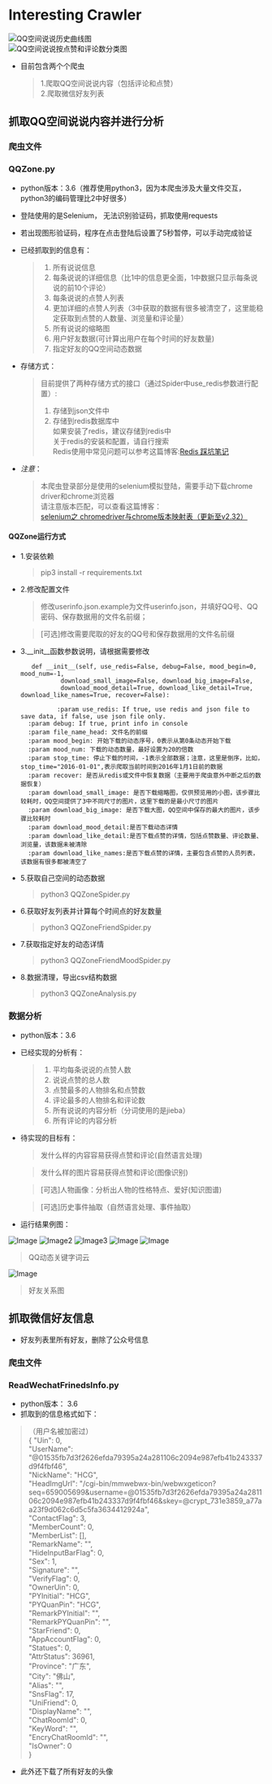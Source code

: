 # Interesting Crawler

![QQ空间说说历史曲线图](https://github.com/Maicius/InterestingCrawler/blob/master/QQZone/image/history.png)  
![QQ空间说说按点赞和评论数分类图](https://github.com/Maicius/InterestingCrawler/blob/master/QQZone/image/shuoshuoPie.png)  

- 目前包含两个个爬虫 
 
	> 1.爬取QQ空间说说内容（包括评论和点赞）     
	> 2.爬取微信好友列表  


## 抓取QQ空间说说内容并进行分析

### 爬虫文件

### QQZone.py

- python版本：3.6（推荐使用python3，因为本爬虫涉及大量文件交互，python3的编码管理比2中好很多）
- 登陆使用的是Selenium， 无法识别验证码，抓取使用requests
- 若出现图形验证码，程序在点击登陆后设置了5秒暂停，可以手动完成验证
- 已经抓取到的信息有：

	> 1. 所有说说信息
	> 2. 每条说说的详细信息（比1中的信息更全面，1中数据只显示每条说说的前10个评论）  
	> 3. 每条说说的点赞人列表
	> 4. 更加详细的点赞人列表（3中获取的数据有很多被清空了，这里能稳定获取到点赞的人数量、浏览量和评论量）
	> 5. 所有说说的缩略图  
	> 6. 用户好友数据(可计算出用户在每个时间的好友数量)
	> 7. 指定好友的QQ空间动态数据

- 存储方式：

	> 目前提供了两种存储方式的接口（通过Spider中use_redis参数进行配置）:  
	> 1. 存储到json文件中   
	> 2. 存储到redis数据库中  
	> 如果安装了redis，建议存储到redis中  
	> 关于redis的安装和配置，请自行搜索  
	> Redis使用中常见问题可以参考这篇博客:[Redis 踩坑笔记](http://www.xiaomaidong.com/?p=308)

- *注意*：
 
 	> 本爬虫登录部分是使用的selenium模拟登陆，需要手动下载chrome driver和chrome浏览器  
	> 请注意版本匹配，可以查看这篇博客：  
	> [selenium之 chromedriver与chrome版本映射表（更新至v2.32）](http://blog.csdn.net/huilan_same/article/details/51896672)

#### QQZone运行方式 

- 1.安装依赖

	> pip3 install -r requirements.txt 

- 2.修改配置文件

	> 修改userinfo.json.example为文件userinfo.json，并填好QQ号、QQ密码、保存数据用的文件名前缀；
	
	> [可选]修改需要爬取的好友的QQ号和保存数据用的文件名前缀
	
- 3.\_\_init\_\_函数参数说明，请根据需要修改	


		 def __init__(self, use_redis=False, debug=False, mood_begin=0, mood_num=-1,
                 download_small_image=False, download_big_image=False,
                 download_mood_detail=True, download_like_detail=True, download_like_names=True, recover=False):

                :param use_redis: If true, use redis and json file to save data, if false, use json file only.
        :param debug: If true, print info in console
        :param file_name_head: 文件名的前缀
        :param mood_begin: 开始下载的动态序号，0表示从第0条动态开始下载
        :param mood_num: 下载的动态数量，最好设置为20的倍数
        :param stop_time: 停止下载的时间，-1表示全部数据；注意，这里是倒序，比如，stop_time="2016-01-01",表示爬取当前时间到2016年1月1日前的数据
        :param recover: 是否从redis或文件中恢复数据（主要用于爬虫意外中断之后的数据恢复）
        :param download_small_image: 是否下载缩略图，仅供预览用的小图，该步骤比较耗时，QQ空间提供了3中不同尺寸的图片，这里下载的是最小尺寸的图片
        :param download_big_image: 是否下载大图，QQ空间中保存的最大的图片，该步骤比较耗时
        :param download_mood_detail:是否下载动态详情
        :param download_like_detail:是否下载点赞的详情，包括点赞数量、评论数量、浏览量，该数据未被清除
        :param download_like_names:是否下载点赞的详情，主要包含点赞的人员列表，该数据有很多都被清空了
        
- 5.获取自己空间的动态数据

	> python3 QQZoneSpider.py
	
- 6.获取好友列表并计算每个时间点的好友数量

	> python3 QQZoneFriendSpider.py

- 7.获取指定好友的动态详情

	> python3	QQZoneFriendMoodSpider.py

- 8.数据清理，导出csv结构数据

	> python3 QQZoneAnalysis.py

### 数据分析

- python版本：3.6  
- 已经实现的分析有：

	> 1. 平均每条说说的点赞人数  
	> 2. 说说点赞的总人数
	> 3. 点赞最多的人物排名和点赞数
	> 4. 评论最多的人物排名和评论数
	> 5. 所有说说的内容分析（分词使用的是jieba）
	> 6. 所有评论的内容分析

- 待实现的目标有：

	> 发什么样的内容容易获得点赞和评论(自然语言处理)

	> 发什么样的图片容易获得点赞和评论(图像识别)

	> [可选]人物画像：分析出人物的性格特点、爱好(知识图谱)

	> [可选]历史事件抽取（自然语言处理、事件抽取）

- 运行结果例图：

![Image](https://github.com/Maicius/wexinFriendInfo/blob/master/QQZone/image/final2.jpg)
![Image2](https://github.com/Maicius/wexinFriendInfo/blob/master/QQZone/image/comment.jpg)
![Image3](https://github.com/Maicius/wexinFriendInfo/blob/master/QQZone/image/comment_content.jpg)
![Image](https://github.com/Maicius/wexinFriendInfo/blob/master/QQZone/image/agree.jpg)
![Image](QQZone/image/bike2.png)
> QQ动态关键字词云

![Image](QQZone/image/relation.png)
> 好友关系图

## 抓取微信好友信息
- 好友列表里所有好友，删除了公众号信息

### 爬虫文件
###  ReadWechatFrinedsInfo.py

- python版本： 3.6  
- 抓取到的信息格式如下：

>（用户名被加密过）   
{
"Uin": 0,  
"UserName": "@01535fb7d3f2626efda79395a24a281106c2094e987efb41b243337d9f4fbf46",  
"NickName": "HCG",  
"HeadImgUrl": "/cgi-bin/mmwebwx-bin/webwxgeticon?seq=659005699&username=@01535fb7d3f2626efda79395a24a281106c2094e987efb41b243337d9f4fbf46&skey=@crypt_731e3859_a77aa23f9d062c6d5c5fa3634412924a",  
"ContactFlag": 3,  
"MemberCount": 0,  
"MemberList": [],  
"RemarkName": "",  
"HideInputBarFlag": 0,  
"Sex": 1,  
"Signature": "",  
"VerifyFlag": 0,  
"OwnerUin": 0,  
"PYInitial": "HCG",  
"PYQuanPin": "HCG",  
"RemarkPYInitial": "",  
"RemarkPYQuanPin": "",  
"StarFriend": 0,  
"AppAccountFlag": 0,  
"Statues": 0,  
"AttrStatus":  36961,  
"Province": "广东",  
"City": "佛山",  
"Alias": "",  
"SnsFlag": 17,  
"UniFriend": 0,  
"DisplayName": "",  
"ChatRoomId": 0,  
"KeyWord": "",  
"EncryChatRoomId": "",  
"IsOwner": 0  
}

- 此外还下载了所有好友的头像

